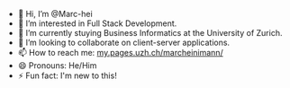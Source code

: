 - 👋 Hi, I’m @Marc-hei
- 👀 I’m interested in Full Stack Development.
- 🌱 I’m currently stuying Business Informatics at the University of Zurich.
- 💞️ I’m looking to collaborate on client-server applications.
- 📫 How to reach me: [my.pages.uzh.ch/marcheinimann/](https://my.pages.uzh.ch/marcheinimann/)
- 😄 Pronouns: He/Him
- ⚡ Fun fact: I'm new to this!

<!---
Marc-hei/Marc-hei is a ✨ special ✨ repository because its `README.md` (this file) appears on your GitHub profile.
You can click the Preview link to take a look at your changes.
--->
